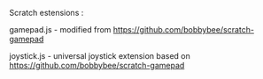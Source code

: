 Scratch estensions :

gamepad.js - modified from https://github.com/bobbybee/scratch-gamepad

joystick.js - universal joystick extension based on https://github.com/bobbybee/scratch-gamepad
